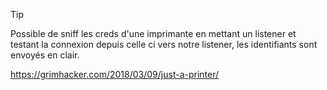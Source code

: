 
> [!TIP]
>Possible de sniff les creds d'une imprimante en mettant un listener et testant la connexion depuis celle ci vers notre listener, les identifiants sont envoyés en clair.


https://grimhacker.com/2018/03/09/just-a-printer/